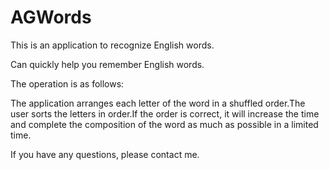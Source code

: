 # AGWords

This is an application to recognize English words.

Can quickly help you remember English words.

The operation is as follows:

The application arranges each letter of the word in a shuffled order.The user sorts the letters in order.If the order is correct, it will increase the time and complete the composition of the word as much as possible in a limited time.

If you have any questions, please contact me.
